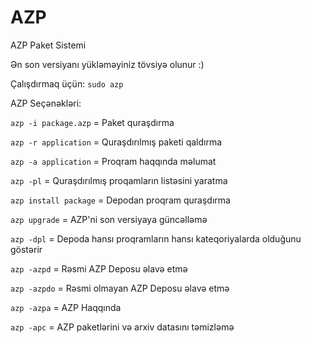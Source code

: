 # AZP
AZP Paket Sistemi

Ən son versiyanı yükləməyiniz tövsiyə olunur :)

Çalışdırmaq üçün:
`sudo azp`



AZP Seçənəkləri:

 `azp -i package.azp`  = Paket quraşdırma
 
 `azp -r application`  = Quraşdırılmış paketi qaldırma
 
 `azp -a application`  = Proqram haqqında məlumat
 
 `azp -pl`  = Quraşdırılmış proqamların listəsini yaratma
 
 `azp install package`  = Depodan proqram quraşdırma
 
 `azp upgrade`  = AZP'ni son versiyaya güncəlləmə
 
 `azp -dpl`  = Depoda hansı proqramların hansı kateqoriyalarda olduğunu göstərir
 
 `azp -azpd`  = Rəsmi AZP Deposu əlavə etmə
 
 `azp -azpdo`  = Rəsmi olmayan AZP Deposu əlavə etmə
 
 `azp -azpa`  = AZP Haqqında
 
 `azp -apc`  = AZP paketlərini və arxiv datasını təmizləmə

